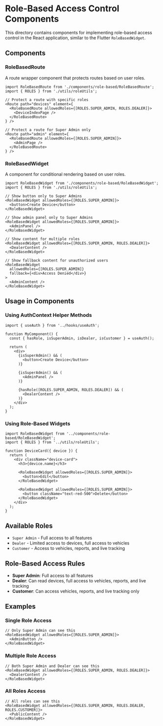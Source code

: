 # Role-Based Access Control Components

This directory contains components for implementing role-based access control in the React application, similar to the Flutter `RoleBasedWidget`.

## Components

### RoleBasedRoute
A route wrapper component that protects routes based on user roles.

```tsx
import RoleBasedRoute from './components/role-based/RoleBasedRoute';
import { ROLES } from './utils/roleUtils';

// Protect a route with specific roles
<Route path="devices" element={
  <RoleBasedRoute allowedRoles={[ROLES.SUPER_ADMIN, ROLES.DEALER]}>
    <DeviceIndexPage />
  </RoleBasedRoute>
} />

// Protect a route for Super Admin only
<Route path="admin" element={
  <RoleBasedRoute allowedRoles={[ROLES.SUPER_ADMIN]}>
    <AdminPage />
  </RoleBasedRoute>
} />
```

### RoleBasedWidget
A component for conditional rendering based on user roles.

```tsx
import RoleBasedWidget from './components/role-based/RoleBasedWidget';
import { ROLES } from './utils/roleUtils';

// Show button only to Super Admins
<RoleBasedWidget allowedRoles={[ROLES.SUPER_ADMIN]}>
  <button>Create Device</button>
</RoleBasedWidget>

// Show admin panel only to Super Admins
<RoleBasedWidget allowedRoles={[ROLES.SUPER_ADMIN]}>
  <AdminPanel />
</RoleBasedWidget>

// Show content for multiple roles
<RoleBasedWidget allowedRoles={[ROLES.SUPER_ADMIN, ROLES.DEALER]}>
  <DealerContent />
</RoleBasedWidget>

// Show fallback content for unauthorized users
<RoleBasedWidget 
  allowedRoles={[ROLES.SUPER_ADMIN]}
  fallback={<div>Access Denied</div>}
>
  <AdminContent />
</RoleBasedWidget>
```

## Usage in Components

### Using AuthContext Helper Methods

```tsx
import { useAuth } from '../hooks/useAuth';

function MyComponent() {
  const { hasRole, isSuperAdmin, isDealer, isCustomer } = useAuth();

  return (
    <div>
      {isSuperAdmin() && (
        <button>Create Device</button>
      )}
      
      {isSuperAdmin() && (
        <AdminPanel />
      )}
      
      {hasRole([ROLES.SUPER_ADMIN, ROLES.DEALER]) && (
        <DealerContent />
      )}
    </div>
  );
}
```

### Using Role-Based Widgets

```tsx
import RoleBasedWidget from '../components/role-based/RoleBasedWidget';
import { ROLES } from '../utils/roleUtils';

function DeviceCard({ device }) {
  return (
    <div className="device-card">
      <h3>{device.name}</h3>
      
      <RoleBasedWidget allowedRoles={[ROLES.SUPER_ADMIN]}>
        <button>Edit</button>
      </RoleBasedWidget>
      
      <RoleBasedWidget allowedRoles={[ROLES.SUPER_ADMIN]}>
        <button className="text-red-500">Delete</button>
      </RoleBasedWidget>
    </div>
  );
}
```

## Available Roles

- `Super Admin` - Full access to all features
- `Dealer` - Limited access to devices, full access to vehicles
- `Customer` - Access to vehicles, reports, and live tracking

## Role-Based Access Rules

- **Super Admin**: Full access to all features
- **Dealer**: Can read devices, full access to vehicles, reports, and live tracking
- **Customer**: Can access vehicles, reports, and live tracking only

## Examples

### Single Role Access
```tsx
// Only Super Admin can see this
<RoleBasedWidget allowedRoles={[ROLES.SUPER_ADMIN]}>
  <AdminButton />
</RoleBasedWidget>
```

### Multiple Role Access
```tsx
// Both Super Admin and Dealer can see this
<RoleBasedWidget allowedRoles={[ROLES.SUPER_ADMIN, ROLES.DEALER]}>
  <DealerContent />
</RoleBasedWidget>
```

### All Roles Access
```tsx
// All roles can see this
<RoleBasedWidget allowedRoles={[ROLES.SUPER_ADMIN, ROLES.DEALER, ROLES.CUSTOMER]}>
  <PublicContent />
</RoleBasedWidget>
```
